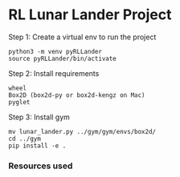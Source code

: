 # RL Lunar Lander Project

Step 1: Create a virtual env to run the project
```
python3 -m venv pyRLLander
source pyRLLander/bin/activate
```

Step 2: Install requirements
```
wheel
Box2D (box2d-py or box2d-kengz on Mac)
pyglet
```

Step 3: Install gym

```
mv lunar_lander.py ../gym/gym/envs/box2d/
cd ../gym
pip install -e .
```

### Resources used



